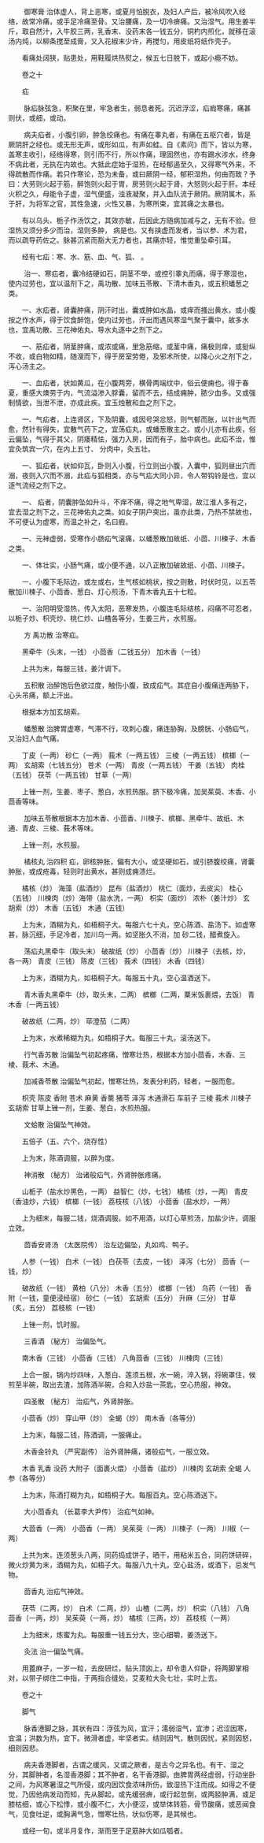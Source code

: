 <!-- { "loadSidebar": true } -->
　　 御寒膏  治体虚人，背上恶寒，或夏月怕脱衣，及妇人产后，被冷风吹入经络，故常冷痛，或手足冷痛至骨。又治腰痛，及一切冷痹痛。又治湿气。用生姜半斤，取自然汁，入牛胶三两，乳香末、没药末各一钱五分，铜杓内煎化，就移在滚汤内炖，以柳条搅至成膏，又入花椒末少许，再搅匀，用皮纸将纸作壳子。

　　看痛处阔狭，贴患处，用鞋履烘热熨之，候五七日脱下，或起小瘾不妨。

　　卷之十

　　疝

　　 脉疝脉弦急，积聚在里，牢急者生，弱息者死。沉迟浮涩，疝瘕寒痛，痛甚则伏，或细，或动。

　　 病夫疝者，小腹引卵，肿急绞痛也。有痛在睾丸者，有痛在五枢穴者，皆是厥阴肝之经也。或无形无声，或形如瓜，有声如蛙。自《素问》而下，皆以为寒，盖寒主收引，经络得寒，则引而不行，所以作痛，理固然也，亦有踢水涉水，终身不病此者，无执在内故也。大抵此症始于湿热，在经郁遏至久，又得寒气外来，不得疏散而作痛。若只作寒论，恐为未备，或曰厥阴一经，郁积湿热，何由而致？予曰：大劳则火起于筋，醉饱则火起于胃，房劳则火起于肾，大怒则火起于肝。本经火积之久，母能令子虚，湿气便盛，浊液凝聚，并入血队流于厥阴。厥阴属木，系于肝，为将军之官，其性急速，火性又暴，为寒所束，宜其痛之太暴也。

　　有以乌头、栀子作汤饮之，其效亦敏，后因此方随病加减与之，无有不验。但湿热又须分多少而治，湿则多肿， 病是也。又有挟虚而发者，当以参、术为君，而以疏导药佐之。脉甚沉紧而豁大无力者也，其痛亦轻，惟觉重坠牵引耳。

　　经有七疝：寒、水、筋、血、气、狐、 。

　　 治一、寒疝者，囊冷结硬如石，阴茎不举，或控引睾丸而痛，得于寒湿也，使内过劳也，宜以温剂下之，禹功散、加味五苓散、下清木香丸，或五积蟠葱之类。

　　一、水疝者，肾囊肿痛，阴汗时出，囊或肿如水晶，或痒而搔出黄水，或小腹按之作水声，得于饮食醉饱，使内过劳也，汗出而遇风寒湿气聚于囊中，故多水也，宜禹功散、三花神佑丸、导水丸逐中之剂下之。

　　一、筋疝者，阴茎肿痛，或浓或痛，里急筋缩，或茎中痛，痛极则痒，或挺纵不收，或白物如精，随溲而下，得于房室劳倦，及邪术所使，以降心火之剂下之，泻心汤主之。

　　一、血疝者，状如黄瓜，在小腹两旁，横骨两端纹中，俗云便痈也。得于春夏，重感大燠劳于内，气流溢渗入脬囊，留而不去，结成痈肿，脓少血多。又或强制情欲，当泄不泄，亦成此疾。宜玉烛散和血之剂下之。

　　一、气疝者，上连肾区，下及阴囊，或因号哭忿怒，则气郁而胀，以针出气而愈，然针有得失，宜散气药下之，宜荡疝丸，或蟠葱散主之。或小儿亦有此疾，俗云偏坠，气得于其父，阴痿精怯，强力入房，因而有子，胎中病也。此疝不治，惟宜灸筑宾一穴，在内上五寸、 分肉中，灸五壮。

　　一、狐疝者，状如仰瓦，卧则入小腹，行立则出小腹，入囊中，狐则昼出穴而溺，夜则入穴而不溺，此疝与狐相类，亦与气疝大同小异，令人带钩铃是也，宜以逐气流经之剂下之。

　　一、 疝者，阴囊肿坠如升斗，不痒不痛，得之地气卑湿，故江淮人多有之，宜去湿之剂下之，三花神佑丸之类。如女子阴户突出，虽亦此类，乃热不禁故也，不可便认为虚寒，而温之补之，名曰瘕。

　　一、元神虚弱，受寒作小肠疝气滚痛，以蟠葱散加故纸、小茴、川楝子、木香之类。

　　一、体壮实，小肠气痛，或小便不通，以八正散加破故纸、小茴、川楝子。

　　一、小腹下毛际边，或左或右，生气核如桃状，按之则散，时伏时见，以五苓散加川楝子、小茴香、葱白、灯心煎汤，下青木香丸五十七粒。

　　一、治阳明受湿热，传入太阳，恶寒发热，小腹连毛际结核，闷痛不可忍者，以栀子炒、枳壳炒、桃仁炒、山楂各等分，生姜三片，水煎服。

　　 方 禹功散  治寒疝。

　　黑牵牛（头末，一钱） 小茴香（二钱五分） 加木香（一钱）

　　上共为末，每服三钱，姜汁调下。

　　 五积散  治醉饱后色欲过度，触伤小腹，致成疝气。其症自小腹痛连两胁下，心头吊痛，额上汗出。

　　根据本方加玄胡索。

　　 蟠葱散  治脾胃虚寒，气滞不行，攻刺心腹，痛连胁胸，及膀胱、小肠疝气，又治妇人血气痛。

　　丁皮（一两） 砂仁（一两） 莪术（一两五钱） 三棱（一两五钱） 槟榔（一两） 玄胡索（七钱五分） 苍术（一两） 青皮（一两五钱） 干姜（五钱） 肉桂（五钱） 茯苓（一两五钱） 甘草（一两）

　　上锉一剂，生姜、枣子、葱白，水煎热服。脐下极冷痛，加吴茱萸、木香、小茴香等味。

　　 加味五苓散根据本方加木香、小茴香、川楝子、槟榔、黑牵牛、故纸、木通、青皮、三棱、莪术等味。

　　上锉一剂，水煎服。

　　 橘核丸  治四积 疝，卵核肿胀，偏有大小，或坚硬如石，或引脐腹绞痛，肾囊肿胀，或成疮毒，轻则时出黄水，甚则成痈溃烂。

　　橘核（炒） 海藻（盐酒炒） 昆布（盐酒炒） 桃仁（面炒，去皮尖） 桂心（五钱） 川楝肉（炒）海带（盐水洗，一两） 枳实（面炒） 浓朴（姜汁炒） 玄胡索（炒） 木香（五钱） 木通（五钱）

　　上为末，酒糊为丸，如梧桐子大。每服六七十丸，空心陈酒、盐汤下。如虚寒甚，脉沉细，手足冷者，加川乌一两。如坚胀久不消，加 砂二钱，醋煮旋入。

　　 荡疝丸黑牵牛（取头末） 破故纸（炒） 小茴香（炒） 川楝子（去核，炒，各一两） 青皮（三钱） 陈皮（三钱） 莪术（四钱） 木香（四钱）

　　上为末，酒糊为丸，如梧桐子大。每服五十丸，空心温酒送下。

　　 青木香丸黑牵牛（炒，取头末，二两） 槟榔（二两，粟米饭裹煨，去饭） 青木香（一两五钱）

　　破故纸（二两，炒） 荜澄茄（二两）

　　上为末，水煮稀糊为丸，如梧桐子大。每服三十丸，滚汤送下。

　　 行气香苏散  治偏坠气初起疼痛，憎寒壮热，根据本方加小茴香，木香、三棱、莪术、木通。

　　 加减香苓散  治偏坠气初起，憎寒壮热，发表分利药，轻者，一服而愈。

　　枳壳 陈皮 香附 苍术 麻黄 香薷 猪苓 泽泻 木通滑石 车前子 三棱 莪术 川楝子 玄胡索 甘草上锉一剂，生姜、葱白，水煎热服。

　　 文蛤散  治偏坠气神效。

　　五倍子（五、六个，烧存性）

　　上为末，陈酒调服，以醉为度。

　　 神消散 （秘方） 治诸般疝气，外肾肿胀疼痛。

　　山栀子（盐水炒黑色，一两） 益智仁（炒，七钱） 橘核（炒，一两） 青皮（香油炒，六钱） 槟榔（一钱） 荔枝核（八钱） 小茴香（盐水炒，一两）

　　上为细末，每服二钱，烧酒调服。如不用酒，以灯心草煎汤，加盐少许，调服立效。

　　 茴香安肾汤 （太医院传） 治左边偏坠，丸如鸡、鸭子。

　　人参（一钱） 白术（一钱） 白茯苓（去皮，一钱） 泽泻（七分） 茴香（一钱，炒）

　　破故纸（一钱） 黄柏（八分） 木香（五分） 槟榔（一钱） 乌药（一钱） 香附（一钱，童便浸经宿） 砂仁（一钱） 玄胡索（五分） 升麻（三分） 甘草（炙，五分） 荔枝核（一钱）

　　上锉一剂，饥时服。

　　 三香酒 （秘方） 治偏坠气。

　　南木香（三钱） 小茴香（三钱） 八角茴香（三钱） 川楝肉（三钱）

　　上合一服，锅内炒四味，入葱白、莲须五根，水一碗，淬入锅，将碗罩住，候煎至半碗，取出去渣，加陈酒半碗，合和入炒盐一茶匙，空心热服，神效。

　　 四圣散 （秘方） 治疝气，外肾肿胀。

　　小茴香（炒） 穿山甲（炒） 全蝎（炒） 南木香（各等分）

　　上为末，每服二钱，陈酒调，一服痛止。

　　 木香金铃丸 （严宪副传） 治外肾肿痛，诸般疝气，一服立效。

　　木香 乳香 没药 大附子（面裹火煨） 小茴香（盐炒） 川楝肉 玄胡索 全蝎 人参（各等分）

　　上为末，陈酒打糊为丸，如梧桐子大。每服百丸，空心陈酒送下。

　　 大小茴香丸 （长葛李大尹传） 治疝气如神。

　　大茴香（一两） 小茴香（一两） 吴茱萸（一两） 川楝子（一两） 川椒（一两）

　　上共为末，连须葱头八两，同药捣成饼子，晒干，用粘米五合，同药饼研碎，微火炒黄为末，酒糊为丸，如梧子大。每服八九十丸，空心盐汤，或酒下，忌发气物。

　　 茴香丸  治疝气神效。

　　茯苓（二两，炒） 白术（二两，炒） 山楂（二两，炒） 枳实（八钱） 八角茴香（一两，炒） 吴茱萸（一两，炒） 橘核（三两，炒） 荔枝核（一两）

　　上为细末，炼蜜为丸。每服重一钱五分大，空心细嚼，姜汤送下。

　　 灸法  治一偏坠气痛。

　　用蓖麻子，一岁一粒，去皮研烂，贴头顶囟上，却令患人仰卧，将两脚掌相对，以带子绑住二中指，于两指合缝处，艾麦粒大灸七壮，实时上去。

　　卷之十

　　脚气

　　 脉香港脚之脉，其状有四：浮弦为风，宜汗；濡弱湿气，宜渗；迟涩因寒，宜温；洪数为热，宜下。微滑者虚，牢坚者实。结则因气，散则因忧，紧则因怒，细则因悲。

　　 病夫香港脚者，古谓之缓风，又谓之厥者，是古今之异名也。有干、湿之分，其脚肿者，名湿香港脚；其不肿者，名干香港脚。由脾胃两经虚弱，行动坐卧之间，为风寒暑湿之气所侵，或内因饮食浓味所伤，致湿热下注而成。如得之不便觉，乃因他病发动而知，先从脚起，或先缓弱痹，或行起忽倒，或两胫肿满，或足膝枯细，或心下松悸，或小腹不仁，大小便涩，或举体转筋，骨节酸痛，或恶闻食气，见食吐逆，或胸满气急，憎寒壮热，状似伤寒，是其候也。

　　或经一旬，或半月复作，渐而至于足筋肿大如瓜瓠者。

